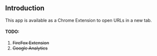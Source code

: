 ## Introduction

This app is available as a Chrome Extension to open URLs in a new tab.

#### TODO:  
1.  ~~FireFox Extension~~
2.  ~~Google Analytics~~

